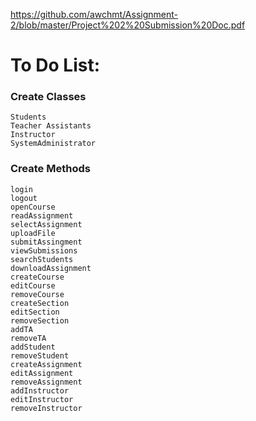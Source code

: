 https://github.com/awchmt/Assignment-2/blob/master/Project%202%20Submission%20Doc.pdf

# To Do List:

### Create Classes
    Students
    Teacher Assistants
    Instructor
    SystemAdministrator

### Create Methods
    login
    logout
    openCourse
    readAssignment
    selectAssignment
    uploadFile
    submitAssingment
    viewSubmissions
    searchStudents
    downloadAssignment
    createCourse
    editCourse
    removeCourse
    createSection
    editSection
    removeSection
    addTA
    removeTA
    addStudent
    removeStudent
    createAssignment
    editAssignment
    removeAssignment
    addInstructor
    editInstructor
    removeInstructor
